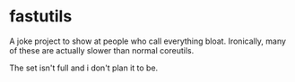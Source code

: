 # fastutils
A joke project to show at people who call everything bloat.
Ironically, many of these are actually slower than normal coreutils.

The set isn't full and i don't plan it to be.
